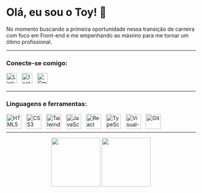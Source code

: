 # Olá, eu sou o Toy! 🖖

No momento buscando a primeira oportunidade nessa transição de carreira com foco em Front-end e me empenhando ao máximo para me tornar um ótimo profissional.
<br />

---

### Conecte-se comigo:

[<img align="left" alt="Linkedin" height="28px" src="https://img.shields.io/badge/LinkedIn-0077B5?style=for-the-badge&logo=linkedin&logoColor=white" style="padding-right:10px;" />][linkedin]
[<img align="left" alt="Instagram" height="28px" src="https://img.shields.io/badge/Instagram-E4405F?style=for-the-badge&logo=instagram&logoColor=white" style="padding-right:10px;" />][instagram]
[<img align="left" alt="Gmail" height="28px" src="https://img.shields.io/badge/Gmail-D14836?style=for-the-badge&logo=gmail&logoColor=white" style="padding-right:10px;" />][gmail]

<br />
<br />

---

### Linguagens e ferramentas:

[<img align="left" alt="HTML5" height="40px" src="https://cdn.jsdelivr.net/gh/devicons/devicon/icons/html5/html5-original.svg" style="padding-right:10px;" />][github]
[<img align="left" alt="CSS3" height="40px" src="https://cdn.jsdelivr.net/gh/devicons/devicon/icons/css3/css3-original.svg" style="padding-right:10px;" />][github]
[<img align="left" alt="Tailwind" height="40px" src="https://cdn.jsdelivr.net/gh/devicons/devicon/icons/tailwindcss/tailwindcss-plain.svg" style="padding-right:10px;" />][github]
[<img align="left" alt="JavaScript" height="40px" src="https://cdn.jsdelivr.net/gh/devicons/devicon/icons/javascript/javascript-original.svg" style="padding-right:10px;" />][github]
[<img align="left" alt="React" height="40px" src="https://cdn.jsdelivr.net/gh/devicons/devicon/icons/react/react-original.svg" style="padding-right:10px;" />][github]
[<img align="left" alt="TypeScript" height="40px" src="https://cdn.jsdelivr.net/gh/devicons/devicon/icons/typescript/typescript-original.svg" style="padding-right:10px;" />][github]
[<img align="left" alt="Visual-Studio-Code" height="40px" src="https://cdn.jsdelivr.net/gh/devicons/devicon/icons/vscode/vscode-original.svg" style="padding-right:10px;" />][github]
[<img align="left" alt="Git" height="40px" src="https://cdn.jsdelivr.net/gh/devicons/devicon/icons/git/git-original.svg" style="padding-right:10px;" />][github]

<br />
<br />

---

<div align="center">
  <img height="130em" src="https://github-readme-stats.vercel.app/api/top-langs/?username=ToyNDR&layout=compact&langs_count=7&theme=github_dark"/>
 <a href="https://github.com/ToyNDR">
 <img height="130em" src="https://github-readme-stats.vercel.app/api?username=ToyNDR&show_icons=true&theme=github_dark&include_all_commits=true&count_private=false"/>
</div>

   [linkedin]: https://www.linkedin.com/in/toyndr/
   [instagram]: https://www.instagram.com/toyndr/
   [gmail]: mailto:toy.ndry@gmail.com
   [github]: https://github.com/ToyNDR
